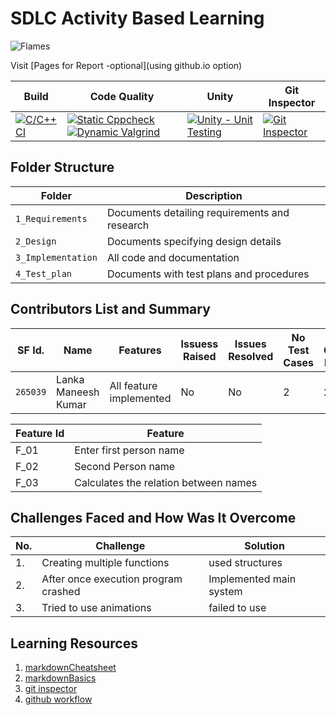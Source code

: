 # SDLC Activity Based Learning
![Flames](                 https://github.com/PrasadVallem/M1_InternetBanking_c.git/blob/main/1_Requirements/flames.jpeg            )

Visit [Pages for Report -optional](using github.io option)

Build | Code Quality | Unity | Git Inspector
|---------|------------|-----------|----------------
[![C/C++ CI](https://github.com/PrasadVallem/M1_InternetBanking_c.git/actions/workflows/c-cpp.yml/badge.svg)](https://github.com/PrasadVallem/M1_InternetBanking_c.git/actions/workflows/c-cpp.yml) | [![Static Cppcheck](https://github.com/PrasadVallem/M1_InternetBanking_c.git/actions/workflows/cppcheck.yml/badge.svg)](https://github.com/PrasadVallem/M1_InternetBanking_c.git/actions/workflows/cppcheck.yml) [![Dynamic Valgrind](https://github.com/PrasadVallem/M1_InternetBanking_c.git/actions/workflows/CodeQuality_Dynamic.yml/badge.svg)](https://github.com/PrasadVallem/M1_InternetBanking_c.git/actions/workflows/CodeQuality_Dynamic.yml)| [![Unity - Unit Testing](https://github.com/PrasadVallem/M1_InternetBanking_c.git/actions/workflows/unity.yml/badge.svg)](https://github.com/PrasadVallem/M1_InternetBanking_c.git/actions/workflows/unity.yml)| [![Git Inspector](https://github.com/PrasadVallem/M1_InternetBanking_c.git/actions/workflows/gitinspector.yml/badge.svg)](https://github.com/PrasadVallem/M1_InternetBanking_c.git/actions/workflows/gitinspector.yml)|[![coverage](https://github.com/PrasadVallem/M1_InternetBanking_c.git/actions/workflows/gcov.yml/badge.svg)](https://github.com/PrasadVallem/M1_InternetBanking_c.git/actions/workflows/gcov.yml)


## Folder Structure
Folder             | Description
-------------------| -----------------------------------------
`1_Requirements`   | Documents detailing requirements and research
`2_Design`         | Documents specifying design details
`3_Implementation` | All code and documentation
`4_Test_plan`      | Documents with test plans and procedures

## Contributors List and Summary

SF Id. |  Name   |    Features    | Issuess Raised |Issues Resolved|No Test Cases|Test Case Pass
-------|---------|----------------|----------------|---------------|-------------|--------------
`265039` | Lanka Maneesh Kumar  | All feature implemented   | No     | No   | 2   | 2     
   

| Feature Id | Feature |
| -----------|---------|
|F_01| Enter first person name |
|F_02| Second Person name |
|F_03| Calculates the relation between names |

## Challenges Faced and How Was It Overcome
| No. | Challenge | Solution
|-----|-----------|--------
|1. | Creating multiple functions | used structures
|2. | After once execution program crashed | Implemented main system |
|3. | Tried to use animations | failed to use

## Learning Resources
1. [markdownCheatsheet](https://github.com/adam-p/markdown-here/wiki/Markdown-Cheatsheet)
2. [markdownBasics](https://guides.github.com/features/mastering-markdown/)
3. [git inspector](https://github.com/ejwa/gitinspector.git)
4. [github workflow](https://docs.github.com/en/actions/learn-github-action)

